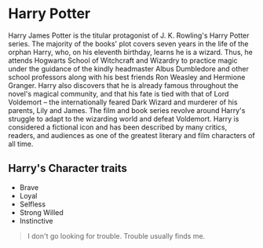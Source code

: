 # Harry Potter

Harry James Potter is the titular protagonist of J. K. Rowling's Harry Potter series. The majority of the books' plot covers seven years in the life of the orphan Harry, who, on his eleventh birthday, learns he is a wizard. Thus, he attends Hogwarts School of Witchcraft and Wizardry to practice magic under the guidance of the kindly headmaster Albus Dumbledore and other school professors along with his best friends Ron Weasley and Hermione Granger. Harry also discovers that he is already famous throughout the novel's magical community, and that his fate is tied with that of Lord Voldemort – the internationally feared Dark Wizard and murderer of his parents, Lily and James. The film and book series revolve around Harry's struggle to adapt to the wizarding world and defeat Voldemort. Harry is considered a fictional icon and has been described by many critics, readers, and audiences as one of the greatest literary and film characters of all time.

## Harry's Character traits
* Brave
* Loyal
* Selfless
* Strong Willed
* Instinctive

> I don't go looking for trouble. Trouble usually finds me.
